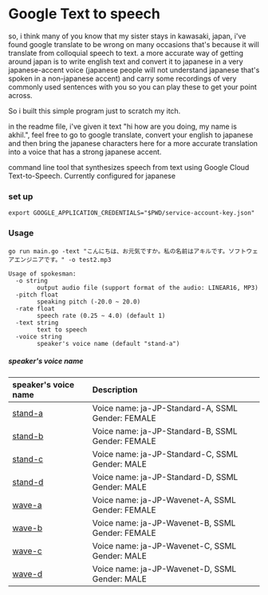 # Google Text to speech

so, i think many of you know that my sister stays in kawasaki, japan, i've found google translate to be wrong on many occasions that's because it will translate from colloquial speech to text. a more accurate way of getting around japan is to write english text and convert it to japanese in a very japanese-accent voice (japanese people will not understand japanese that's spoken in a non-japanese accent) and carry some recordings of very commonly used sentences with you so you can play these to get your point across.

So i built this simple program just to scratch my itch.

in the readme file, i've given it text "hi how are you doing, my name is akhil.", feel free to go to google translate, convert your english to japanese and then bring the japanese characters here for a more accurate translation into a voice that has a strong japanese accent.

command line tool that synthesizes speech from text using Google Cloud Text-to-Speech.
Currently configured for japanese
 
### set up

```
export GOOGLE_APPLICATION_CREDENTIALS="$PWD/service-account-key.json"
```

### Usage
 
```
go run main.go -text "こんにちは、お元気ですか。私の名前はアキルです。ソフトウェアエンジニアです。" -o test2.mp3
```

```
Usage of spokesman:
  -o string
        output audio file (support format of the audio: LINEAR16, MP3)
  -pitch float
        speaking pitch (-20.0 ~ 20.0)
  -rate float
        speech rate (0.25 ~ 4.0) (default 1)
  -text string
        text to speech
  -voice string
        speaker's voice name (default "stand-a")

```

##### speaker's voice name

| speaker's voice name                                                         | Description                                                                                                                                         |
|:-------------------------------------------------------------|:----------------------------------------------------------------------------------------------------------------------------------------------------|
| [stand-a](https://cloud.google.com/text-to-speech/docs/voices)   | Voice name: ja-JP-Standard-A, SSML Gender: FEMALE                                                                                                                                         |
| [stand-b](https://cloud.google.com/text-to-speech/docs/voices)   | Voice name: ja-JP-Standard-B, SSML Gender: FEMALE                                                                                                                                         |
| [stand-c](https://cloud.google.com/text-to-speech/docs/voices)   | Voice name: ja-JP-Standard-C, SSML Gender: MALE                                                                           |
| [stand-d](https://cloud.google.com/text-to-speech/docs/voices)   | Voice name: ja-JP-Standard-D, SSML Gender: MALE                                                                           |
| [wave-a](https://cloud.google.com/text-to-speech/docs/voices)   | Voice name: ja-JP-Wavenet-A, SSML Gender: FEMALE                                                                                                                           |
| [wave-b](https://cloud.google.com/text-to-speech/docs/voices)   | Voice name: ja-JP-Wavenet-B, SSML Gender: FEMALE                                                                             |
| [wave-c](https://cloud.google.com/text-to-speech/docs/voices)   | Voice name: ja-JP-Wavenet-C, SSML Gender: MALE                                                                             |
| [wave-d](https://cloud.google.com/text-to-speech/docs/voices)   | Voice name: ja-JP-Wavenet-D, SSML Gender: MALE                                                                              |
